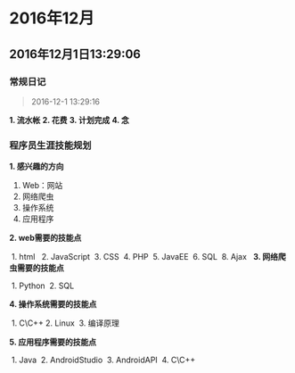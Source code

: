 # 2016年12月

## 2016年12月1日13:29:06

### 常规日记

> 2016-12-1 13:29:16

**1. 流水帐**
**2. 花费**
**3. 计划完成**
**4. 念**

### 程序员生涯技能规划

**1. 感兴趣的方向**

  1. Web：网站
  2. 网络爬虫
  3. 操作系统
  4. 应用程序

**2. web需要的技能点**

  1. html 
  2. JavaScript
  3. CSS
  4. PHP
  5. JavaEE
  6. SQL
  8. Ajax
  
**3. 网络爬虫需要的技能点**
  
  1. Python
  2. SQL

**4. 操作系统需要的技能点**

  1. C\C++
  2. Linux
  3. 编译原理
  
**5. 应用程序需要的技能点**
  
  1. Java
  2. AndroidStudio
  3. AndroidAPI
  4. C\C++
  
